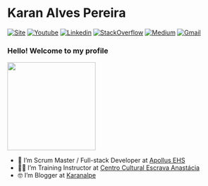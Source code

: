 # Karan Alves Pereira

<a href="http://karanalpe.com.br/" target="_blank">![Site](https://img.shields.io/badge/Blog-blue.svg?style=for-the-badge&logo=wordpress)</a>
[![Youtube](https://img.shields.io/badge/Youtube-red.svg?style=for-the-badge&logo=youtube)](https://www.youtube.com/c/karanalpe)
[![Linkedin](https://img.shields.io/badge/LinkedIn-blue?style=for-the-badge&logo=Linkedin)](https://www.linkedin.com/in/karanalpe/)
[![StackOverflow](https://img.shields.io/twitter/url?label=Stack%20Overflow&logo=stackoverflow&style=for-the-badge&url=https%3A%2F%2Fpt.stackoverflow.com%2Fusers%2F39018%2Fkaranalpe%3Ftab%3Dprofile)](https://pt.stackoverflow.com/users/39018/karanalpe?tab=profile)
[![Medium](https://img.shields.io/badge/Medium-black?style=for-the-badge&logo=Medium)](https://medium.com/@karanalpe)
[![Gmail](https://img.shields.io/badge/-Gmail-c14438?style=for-the-badge&logo=Gmail&logoColor=white&link=mailto:karanalpe@gmail.com)](mailto:karanalpe@gmail.com)


### Hello! Welcome to my profile
<img style="margin: 0 auto" src="https://media.giphy.com/media/xT9IgG50Fb7Mi0prBC/giphy.gif" height="200">


- 👷 I’m Scrum Master / Full-stack Developer at <a tager="_blanl" href="https://apollusehs.com.br/">Apollus EHS</a>
- 👨‍🏫 I’m Training Instructor at <a tager="_blank" href="https://ccea.org.br/">Centro Cultural Escrava Anastácia</a>
- 🤓 I’m Blogger at <a tager="_blank" href="https://karanalpe.com.br/">Karanalpe</a>
